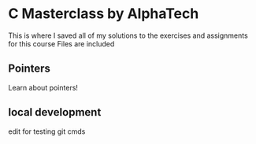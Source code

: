 # C Masterclass by AlphaTech

This is where I saved all of my solutions to the exercises and assignments for this course
Files are included

## Pointers

Learn about pointers!

## local development

edit for testing git cmds